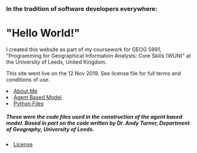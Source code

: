 <h3>In the tradition of software developers everywhere:</h3>
<h1>"Hello World!"</h1>


<p>
I created this website as part of my coursework for GEOG 5991, "Programming for Geographical Information Analysts: Core Skills (WUN)" at the University of Leeds, United Kingdom.</p>
  
<p>This site went live on the 12 Nov 2019. See license file for full terms and conditions of use.

</p>

<li><a href="https://jlablacker.github.io/GEOG5991-Portfolio/About.md">About Me</a></li>

<li><a href="https://jlablacker.github.io/GEOG5991-Portfolio/Agent.md">Agent Based Model</a></li>

<li><a href="https://jlablacker.github.io/GEOG5991-Portfolio/PythonCodeFiles.md"> Python Files</a></li>
<h5>These were the code files used in the construction of the agent based model.  Based in part on the code written by Dr. Andy Turner, Department of Geography, University of Leeds.</h5>

<li><a href="https://jlablacker.github.io/GEOG5991-Portfolio/LICENSE"> License



